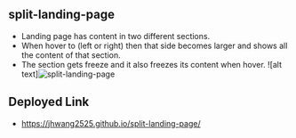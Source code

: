 ## split-landing-page

- Landing page has content in two different sections.
-  When hover to (left or right) then that side becomes larger and shows all the content of that section. 
-  The section gets freeze and it also freezes its content when hover.
![alt text]![split-landing-page](https://user-images.githubusercontent.com/80090287/199411288-5f5032d5-57ae-4bbf-b32d-bbb8ec0a78f4.JPG)

## Deployed Link

- https://jhwang2525.github.io/split-landing-page/
